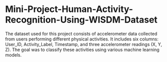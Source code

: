 # Mini-Project-Human-Activity-Recognition-Using-WISDM-Dataset
The dataset used for this project consists of accelerometer data collected from users performing different physical activities. It includes six columns: User_ID, Activity_Label, Timestamp, and three accelerometer readings (X, Y, Z).  The goal was to classify these activities using various machine learning models.
